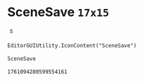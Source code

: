 # SceneSave `17x15`
<img src="/img/SceneSave.png" width=17 height=15>

``` CSharp
EditorGUIUtility.IconContent("SceneSave")
```
```
SceneSave
```
```
1761094280599554161
```
